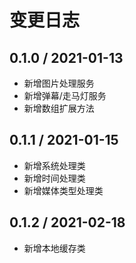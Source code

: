 # 变更日志

## 0.1.0 / 2021-01-13

- 新增图片处理服务
- 新增弹幕/走马灯服务
- 新增数组扩展方法

## 0.1.1 / 2021-01-15

- 新增系统处理类
- 新增时间处理类
- 新增媒体类型处理类

## 0.1.2 / 2021-02-18

- 新增本地缓存类